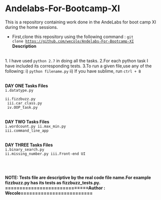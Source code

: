 # Andelabs-For-Bootcamp-XI
This is a repository containing work done in the AndeLabs for boot camp XI during the home sessions.
<br>
- First,clone this repository using the following command : <code>git clone https://github.com/wecole/Andelabs-For-Bootcamp-XI</code>
<b>Description</b>
<br>
1. I have used <code>python 2.7</code> in doing all the tasks.
2.For each python task I have included its corresponding tests.
3.To run a given file,use any of the following:
    i) <code>python filename.py</code>
	ii) If you have sublime, run <code>ctrl + B</code>
	<br><br>
	
<b>DAY ONE Tasks Files</b><br>
 <code>i.datatype.py<br>
 ii.fizzbuzz.py<br>
 iii.car_class.py <br>
 iv.OOP_task.py </code>
 <br><br>
 
 <b>DAY TWO Tasks Files</b><br>
  <code>i.wordcount.py
  ii.max_min.py
  iii.command_line_app </code>
 <br><br>
 
 <b>DAY THREE Tasks Files</b><br>
  <code>i.binary_search.py
  ii.missing_number.py
  iii.Front-end UI </code>
  
  <br><br>
  
  <b>NOTE: Tests file are descriptive by the real code file name.For example fizzbuzz.py has its tests as fizzbuzz_tests.py.
  <br>
  =============================Author : Wecole=========================
 